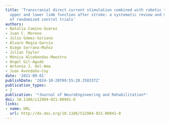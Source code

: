 ```yaml
---
title: 'Transcranial direct current stimulation combined with robotic therapy for
  upper and lower limb function after stroke: a systematic review and meta-analysis
  of randomized control trials'
authors:
- Natalia Comino-Suárez
- Juan C. Moreno
- Julio Gómez-Soriano
- Álvaro Megía-García
- Diego Serrano-Muñoz
- Julian Taylor
- Mónica Alcobendas-Maestro
- Ángel Gil-Agudo
- Antonio J. del-Ama
- Juan Avendaño-Coy
date: '2021-09-01'
publishDate: '2024-10-20T09:55:20.258337Z'
publication_types:
- 2
publication: '*Journal of NeuroEngineering and Rehabilitation*'
doi: 10.1186/s12984-021-00941-0
links:
- name: URL
  url: http://dx.doi.org/10.1186/S12984-021-00941-0
---
```

